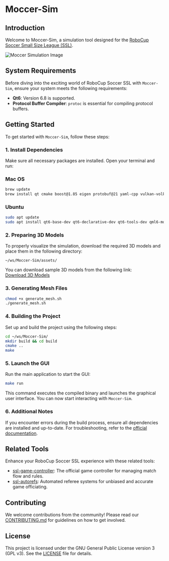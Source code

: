 # Moccer-Sim

## Introduction
Welcome to Moccer-Sim, a simulation tool designed for the [RoboCup Soccer Small Size League (SSL)](https://ssl.robocup.org/).

![Moccer Simulation Image](docs/images/readme.png)

## System Requirements
Before diving into the exciting world of RoboCup Soccer SSL with `Moccer-Sim`, ensure your system meets the following requirements:

- **Qt6**: Version 6.8 is supported.
- **Protocol Buffer Compiler**: `protoc` is essential for compiling protocol buffers.

## Getting Started
To get started with `Moccer-Sim`, follow these steps:

### 1. Install Dependencies
Make sure all necessary packages are installed. Open your terminal and run:
### Mac OS
```bash
brew update
brew install qt cmake boost@1.85 eigen protobuf@21 yaml-cpp vulkan-volk assimp bullet
```
### Ubuntu
```bash
sudo apt update
sudo apt install qt6-base-dev qt6-declarative-dev qt6-tools-dev qml6-module-* qt6-3d-dev qt6-quick3d-dev qt6-quick3d-dev-tools qt6-shadertools-dev libeigen3-dev protobuf-compiler libyaml-cpp-dev cmake build-essential libassimp-dev assimp-utils libbullet-dev
```

### 2. Preparing 3D Models
To properly visualize the simulation, download the required 3D models and place them in the following directory:
```
~/ws/Moccer-Sim/assets/
```

You can download sample 3D models from the following link:  
[Download 3D Models](https://drive.google.com/drive/folders/17iXSCv_ecgYn4Mx0ziXjV6I9hVO665dg?usp=share_link)


### 3. Generating Mesh Files
```bash
chmod +x generate_mesh.sh
./generate_mesh.sh
```

### 4. Building the Project
Set up and build the project using the following steps:

```bash
cd ~/ws/Moccer-Sim/
mkdir build && cd build
cmake ..
make
```

### 5. Launch the GUI
Run the main application to start the GUI:
```bash
make run
```
This command executes the compiled binary and launches the graphical user interface. You can now start interacting with `Moccer-Sim`.

### 6. Additional Notes
If you encounter errors during the build process, ensure all dependencies are installed and up-to-date. For troubleshooting, refer to the [official documentation](https://github.com/RoboCup-SSL/).

## Related Tools
Enhance your RoboCup Soccer SSL experience with these related tools:

- [ssl-game-controller](https://github.com/RoboCup-SSL/ssl-game-controller): The official game controller for managing match flow and rules.
- [ssl-autorefs](https://github.com/RoboCup-SSL/ssl-autorefs): Automated referee systems for unbiased and accurate game officiating.

## Contributing
We welcome contributions from the community! Please read our [CONTRIBUTING.md](CONTRIBUTING.md) for guidelines on how to get involved.

## License
This project is licensed under the GNU General Public License version 3 (GPL v3). See the [LICENSE](LICENSE) file for details.
